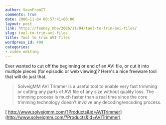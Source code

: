 ```yaml
---
author: SeanFromIT
comments: true
date: 2006-11-04 00:57:41+00:00
layout: post
link: https://feeney.mba/2006/11/04/tool-to-trim-avi-files/
slug: tool-to-trim-avi-files
title: Tool to trim AVI files
wordpress_id: 400
categories:
- video editing
---
```


Ever wanted to cut off the beginning or end of an AVI file, or cut it into multiple pieces (for episodic or web viewing)? Here's a nice freeware tool that will do just that.


<blockquote>SolveigMM AVI Trimmer is a useful tool to enable very fast trimming or cutting any parts of AVI file of any size without quality loss. The trimming process is much faster than a real time since the core trimming technology doesn't involve any decoding/encoding process.</blockquote>


[
http://www.solveigmm.com/?Products&id=AVITrimmer](http://www.solveigmm.com/?Products&id=AVITrimmer)

